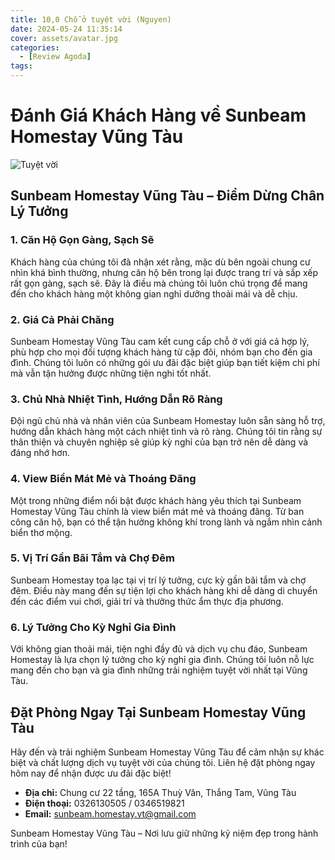 ```yaml
---
title: 10,0 Chỗ ở tuyệt vời (Nguyen)
date: 2024-05-24 11:35:14
cover: assets/avatar.jpg
categories:
  - [Review Agoda]
tags:
---
```


# Đánh Giá Khách Hàng về Sunbeam Homestay Vũng Tàu

![](https://scontent.fsgn5-14.fna.fbcdn.net/v/t39.30808-6/442479283_122108298254315348_7934888181665114436_n.jpg?_nc_cat=101&ccb=1-7&_nc_sid=5f2048&_nc_ohc=B7-gDMD63p0Q7kNvgFb9Inm&_nc_ht=scontent.fsgn5-14.fna&oh=00_AYDZOpk0uwz14yXlDGrm_qnkGMfqpUQrwmSPKzLqxNGInA&oe=66569E64 "Tuyệt vời")

## Sunbeam Homestay Vũng Tàu – Điểm Dừng Chân Lý Tưởng

### 1. Căn Hộ Gọn Gàng, Sạch Sẽ

Khách hàng của chúng tôi đã nhận xét rằng, mặc dù bên ngoài chung cư nhìn khá bình thường, nhưng căn hộ bên trong lại được trang trí và sắp xếp rất gọn gàng, sạch sẽ. Đây là điều mà chúng tôi luôn chú trọng để mang đến cho khách hàng một không gian nghỉ dưỡng thoải mái và dễ chịu.

### 2. Giá Cả Phải Chăng

Sunbeam Homestay Vũng Tàu cam kết cung cấp chỗ ở với giá cả hợp lý, phù hợp cho mọi đối tượng khách hàng từ cặp đôi, nhóm bạn cho đến gia đình. Chúng tôi luôn có những gói ưu đãi đặc biệt giúp bạn tiết kiệm chi phí mà vẫn tận hưởng được những tiện nghi tốt nhất.

### 3. Chủ Nhà Nhiệt Tình, Hướng Dẫn Rõ Ràng

Đội ngũ chủ nhà và nhân viên của Sunbeam Homestay luôn sẵn sàng hỗ trợ, hướng dẫn khách hàng một cách nhiệt tình và rõ ràng. Chúng tôi tin rằng sự thân thiện và chuyên nghiệp sẽ giúp kỳ nghỉ của bạn trở nên dễ dàng và đáng nhớ hơn.

### 4. View Biển Mát Mẻ và Thoáng Đãng

Một trong những điểm nổi bật được khách hàng yêu thích tại Sunbeam Homestay Vũng Tàu chính là view biển mát mẻ và thoáng đãng. Từ ban công căn hộ, bạn có thể tận hưởng không khí trong lành và ngắm nhìn cảnh biển thơ mộng.

### 5. Vị Trí Gần Bãi Tắm và Chợ Đêm

Sunbeam Homestay tọa lạc tại vị trí lý tưởng, cực kỳ gần bãi tắm và chợ đêm. Điều này mang đến sự tiện lợi cho khách hàng khi dễ dàng di chuyển đến các điểm vui chơi, giải trí và thưởng thức ẩm thực địa phương.

### 6. Lý Tưởng Cho Kỳ Nghỉ Gia Đình

Với không gian thoải mái, tiện nghi đầy đủ và dịch vụ chu đáo, Sunbeam Homestay là lựa chọn lý tưởng cho kỳ nghỉ gia đình. Chúng tôi luôn nỗ lực mang đến cho bạn và gia đình những trải nghiệm tuyệt vời nhất tại Vũng Tàu.

## Đặt Phòng Ngay Tại Sunbeam Homestay Vũng Tàu

Hãy đến và trải nghiệm Sunbeam Homestay Vũng Tàu để cảm nhận sự khác biệt và chất lượng dịch vụ tuyệt vời của chúng tôi. Liên hệ đặt phòng ngay hôm nay để nhận được ưu đãi đặc biệt!

- **Địa chỉ:** Chung cư 22 tầng, 165A Thuỳ Vân, Thắng Tam, Vũng Tàu
- **Điện thoại:** 0326130505 / 0346519821
- **Email:** sunbeam.homestay.vt@gmail.com

Sunbeam Homestay Vũng Tàu – Nơi lưu giữ những kỷ niệm đẹp trong hành trình của bạn!
